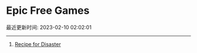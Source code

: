 # Epic Free Games

最近更新时间: 2023-02-10 02:02:01

--- 
1. [Recipe for Disaster](https://store.epicgames.com/en-US/p/recipe-for-disaster-83726f) 
